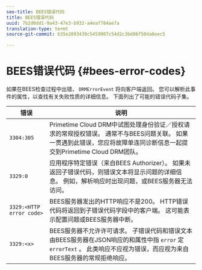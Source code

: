 ```yaml
---
seo-title: BEES错误代码
title: BEES错误代码
uuid: 7b2d0dd1-9a43-47e3-b932-a4eaf784ae7a
translation-type: tm+mt
source-git-commit: 635e2893439c5459907c54d2c3bd86f58da0eec5

---
```



# BEES错误代码 {#bees-error-codes}

<!--<a id="section_81946679E1114DBA9FE173D0AA9E2F09"></a>-->

如果在BEES检查过程中出错， `DRMErrorEvent` 将向客户端返回。 您可以解析此事件的属性，以查找有关失败性质的详细信息。 下面列出了可能的错误代码子集。

| 错误 | 说明 |
|---|---|
| `3304:305` | Primetime Cloud DRM中试图处理身份验证／授权请求的常规授权错误。 通常不与BEES问题关联。 如果一贯遇到此错误，您应将故障单连同诊断信息一起提交到Primetime Cloud DRM团队。 |
| `3329:0` | 应用程序特定错误（来自BEES Authorizer）。 如果未返回子错误代码，则错误文本将显示问题的详细信息。 例如，解析响应时出现问题，或BEES服务器无法访问。 |
| `3329:<HTTP error code>` | BEES服务器发出的HTTP响应不是200。 HTTP错误代码将返回到子错误代码字段中的客户端。 这可能表示配置问题或BEES服务器中断。 |
| `3329:<x>` | BEES服务器不允许许可请求。 子错误代码和错误文本由BEES服务器在JSON响应的和属性中指 `error` 定 `errorText` 。 此类响应不应视为错误，而应视为来自BEES服务器的常规拒绝响应。 |